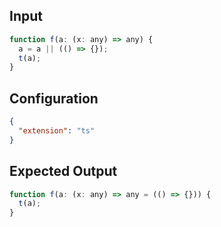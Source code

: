 
## Input
```javascript input
function f(a: (x: any) => any) {
  a = a || (() => {});
  t(a);
}
```

## Configuration
```json configuration
{
  "extension": "ts"
}
```

## Expected Output
```javascript expected output
function f(a: (x: any) => any = (() => {})) {
  t(a);
}
```
